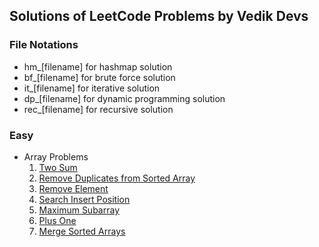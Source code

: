 ## Solutions of LeetCode Problems by Vedik Devs

### File Notations
- hm_[filename] for hashmap solution
- bf_[filename] for brute force solution
- it_[filename] for iterative solution
- dp_[filename] for dynamic programming solution
- rec_[filename] for recursive solution

### Easy
- Array Problems
    1. [Two Sum](./Easy/Array/TwoSum)
    2. [Remove Duplicates from Sorted Array](./Easy/Array/RemoveDuplicatesFromSortedArray)
    3. [Remove Element](./Easy/Array/RemoveElement)
    4. [Search Insert Position](./Easy/Array/SearchInsertPosition)
    5. [Maximum Subarray](./Easy/Array/MaximumSubarray)
    6. [Plus One](./Easy/Array/PlusOne)
    7. [Merge Sorted Arrays](./Easy/Array/MergeSortedArrays)